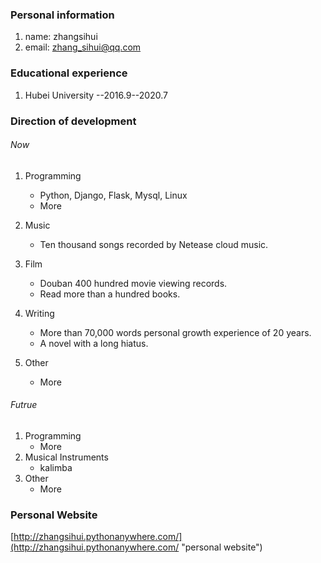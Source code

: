 ### Personal information
1. name:  zhangsihui
2. email: zhang_sihui@qq.com

### Educational experience
1. Hubei University                        	   --2016.9--2020.7

### Direction of development
###### Now
1. Programming
	- Python, Django, Flask, Mysql, Linux 
	- More  

2. Music
	- Ten thousand songs recorded by Netease cloud music.

3. Film
	- Douban 400 hundred movie viewing records.
	- Read more than a hundred books.

4. Writing
	- More than 70,000 words personal growth experience of 20 years.
	- A novel with a long hiatus.

5. Other
	- More

###### Futrue
1. Programming
	- More
2. Musical Instruments
	- kalimba
3. Other
	- More


### Personal Website
[http://zhangsihui.pythonanywhere.com/](http://zhangsihui.pythonanywhere.com/ "personal website")
